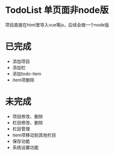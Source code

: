 # TodoList 单页面非node版
项目直接在html里导入vue等js，后续会做一个node版

# 已完成
* 添加项目
* 添加栏
* 添加todo-item
* item项删除

# 未完成
* 项目修改、删除
* 栏目修改、删除
* 栏目管理
* item项移动到其他栏目
* 保存功能
* 系统设置功能